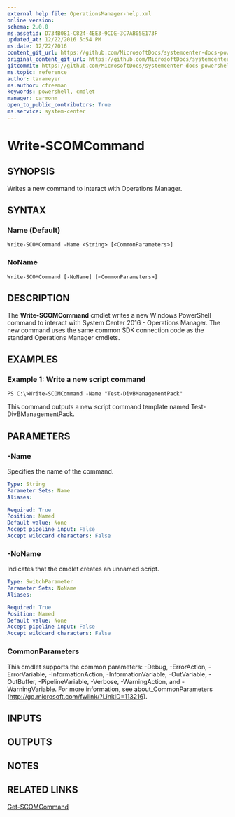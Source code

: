 ```yaml
---
external help file: OperationsManager-help.xml
online version: 
schema: 2.0.0
ms.assetid: D734B081-C824-4EE3-9CDE-3C7AB05E173F
updated_at: 12/22/2016 5:54 PM
ms.date: 12/22/2016
content_git_url: https://github.com/MicrosoftDocs/systemcenter-docs-powershell/blob/master/systemcenter-cmdlets/SystemCenter2016/OperationsManager/vlatest/Write-SCOMCommand.md
original_content_git_url: https://github.com/MicrosoftDocs/systemcenter-docs-powershell/blob/master/systemcenter-cmdlets/SystemCenter2016/OperationsManager/vlatest/Write-SCOMCommand.md
gitcommit: https://github.com/MicrosoftDocs/systemcenter-docs-powershell/blob/17c3a51bd892aad46c731d9f381f0704b4815004/systemcenter-cmdlets/SystemCenter2016/OperationsManager/vlatest/Write-SCOMCommand.md
ms.topic: reference
author: tarameyer
ms.author: cfreeman
keywords: powershell, cmdlet
manager: carmonm
open_to_public_contributors: True
ms.service: system-center
---
```


# Write-SCOMCommand

## SYNOPSIS
Writes a new command to interact with Operations Manager.

## SYNTAX

### Name (Default)
```
Write-SCOMCommand -Name <String> [<CommonParameters>]
```

### NoName
```
Write-SCOMCommand [-NoName] [<CommonParameters>]
```

## DESCRIPTION
The **Write-SCOMCommand** cmdlet writes a new Windows PowerShell command to interact with System Center 2016 - Operations Manager.
The new command uses the same common SDK connection code as the standard Operations Manager cmdlets.

## EXAMPLES

### Example 1: Write a new script command
```
PS C:\>Write-SCOMCommand -Name "Test-DivBManagementPack"
```

This command outputs a new script command template named Test-DivBManagementPack.

## PARAMETERS

### -Name
Specifies the name of the command.

```yaml
Type: String
Parameter Sets: Name
Aliases: 

Required: True
Position: Named
Default value: None
Accept pipeline input: False
Accept wildcard characters: False
```

### -NoName
Indicates that the cmdlet creates an unnamed script.

```yaml
Type: SwitchParameter
Parameter Sets: NoName
Aliases: 

Required: True
Position: Named
Default value: None
Accept pipeline input: False
Accept wildcard characters: False
```

### CommonParameters
This cmdlet supports the common parameters: -Debug, -ErrorAction, -ErrorVariable, -InformationAction, -InformationVariable, -OutVariable, -OutBuffer, -PipelineVariable, -Verbose, -WarningAction, and -WarningVariable. For more information, see about_CommonParameters (http://go.microsoft.com/fwlink/?LinkID=113216).

## INPUTS

## OUTPUTS

## NOTES

## RELATED LINKS

[Get-SCOMCommand](xref:SystemCenter2016/OperationsManager/vlatest/Get-SCOMCommand.md)

